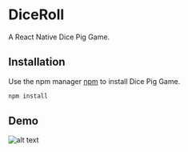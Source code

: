 # DiceRoll

A React Native Dice Pig Game.

## Installation

Use the npm manager [npm](https://nodejs.org/en) to install Dice Pig Game.

```bash
npm install
```

## Demo

![alt text](https://github.com/wishhh14/DiceRoll/blob/main/assets/DiceRoll.png)
